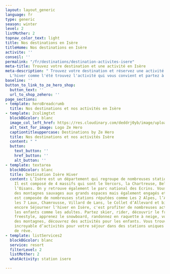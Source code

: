 ```yaml
---
layout: layout_generic
language: fr
type: generic
season: winter
level: 2
listMother: 2
topnav_color_text: light
title: Nos destinations en Isère
titleHome: Nos destinations en Isère
activite: ''
conseil: ''
permalink: "/fr/destinations/destination-activites-isere"
meta-title: Trouvez votre destination et une activité en Isère
meta-description: " Trouvez votre destination et réservez une activité dans les Isère.
  L'hiver comme l'été trouvez l'activité qui vous convient et partez à l'aventure."
baseline: ''
button_to_link_to_ze_hero_shop:
  button_text: ''
  url_to_shop_zehero: ''
page_sections:
- template: heroBreadcrumb
  title: Nos destinations et nos activités en Isère
- template: 2colimgtxt
  blockBGcolor: blanc
  image_col_left_href: https://res.cloudinary.com/deddrj0yb/image/upload/v1640094644/website/logo/Sur%20fond%20clair/logo-ze-hero-horizontal_4_a3dhvk.png
  alt_text_for_image: Logo Ze Hero
  captiontitleuppercase: Destinations by Ze Hero
  title: Nos destinations et nos activités Isère
  content: " "
  button:
    text_button: ''
    href_button: ''
    alt_button: ''
- template: textarea
  blockBGcolor: blanc
  title: Destination Isère Hiver
  content: L’Isère est un département qui regroupe de nombreuses stations de ski réputées.
    Il est composé de 4 massifs qui sont le Vercors, la Chartreuse, Belledonne et
    l’Oisans. On y retrouve également le parc national des Ecrins. Vous découvrirez
    des montagnes sauvages aux grands espaces mais également engagés et alpins. L’Isère
    est composée de nombreuses stations réputées comme Les 2 Alpes, l’Alpe Huez, l’Oisans,
    les 7 Laux, Chamrousse, Villard de Lans, le Collet d’Allevard et bien d’autre
    encore Séjourner l'hiver en Isère, c'est profiter de nombreuses activités pour
    les enfants comme les adultes. Partez skier, rider, découvrir le freeride ou le
    freestyle, apprenez le snowboard, randonnez en raquette à neige, volez au-dessus
    des montagnes, découvrez des activités pour les enfants. Vous trouvez un choix
    incroyable d’activités pour votre séjour dans des stations uniques pour séjour
    de rêve.
- template: listServices2
  blockBGcolor: blanc
  service: resort
  filterLevel: 2
  listMother: 2
  whatActivity: station isere

---
```

